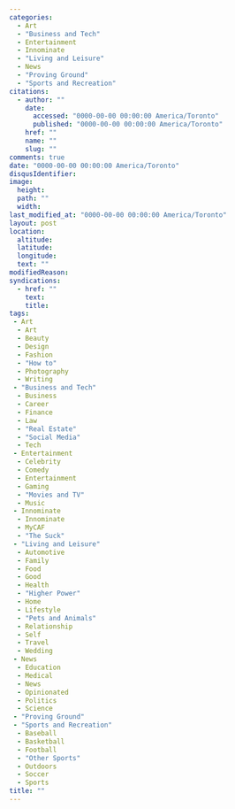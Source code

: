 ```yaml
---
categories:
  - Art
  - "Business and Tech"
  - Entertainment
  - Innominate
  - "Living and Leisure"
  - News
  - "Proving Ground"
  - "Sports and Recreation"
citations:
  - author: ""
    date:
      accessed: "0000-00-00 00:00:00 America/Toronto"
      published: "0000-00-00 00:00:00 America/Toronto"
    href: ""
    name: ""
    slug: ""
comments: true
date: "0000-00-00 00:00:00 America/Toronto"
disqusIdentifier: 
image:
  height: 
  path: ""
  width: 
last_modified_at: "0000-00-00 00:00:00 America/Toronto"
layout: post
location:
  altitude: 
  latitude: 
  longitude: 
  text: ""
modifiedReason: 
syndications:
  - href: ""
    text: 
    title: 
tags:
 - Art
  - Art
  - Beauty
  - Design
  - Fashion
  - "How to"
  - Photography
  - Writing
 - "Business and Tech"
  - Business
  - Career
  - Finance
  - Law
  - "Real Estate"
  - "Social Media"
  - Tech
 - Entertainment
  - Celebrity
  - Comedy
  - Entertainment
  - Gaming
  - "Movies and TV"
  - Music
 - Innominate
  - Innominate
  - MyCAF
  - "The Suck"
 - "Living and Leisure"
  - Automotive
  - Family
  - Food
  - Good
  - Health
  - "Higher Power"
  - Home
  - Lifestyle
  - "Pets and Animals"
  - Relationship
  - Self
  - Travel
  - Wedding
 - News
  - Education
  - Medical
  - News
  - Opinionated
  - Politics
  - Science
 - "Proving Ground"
 - "Sports and Recreation"
  - Baseball
  - Basketball
  - Football
  - "Other Sports"
  - Outdoors
  - Soccer
  - Sports
title: ""
---
```


